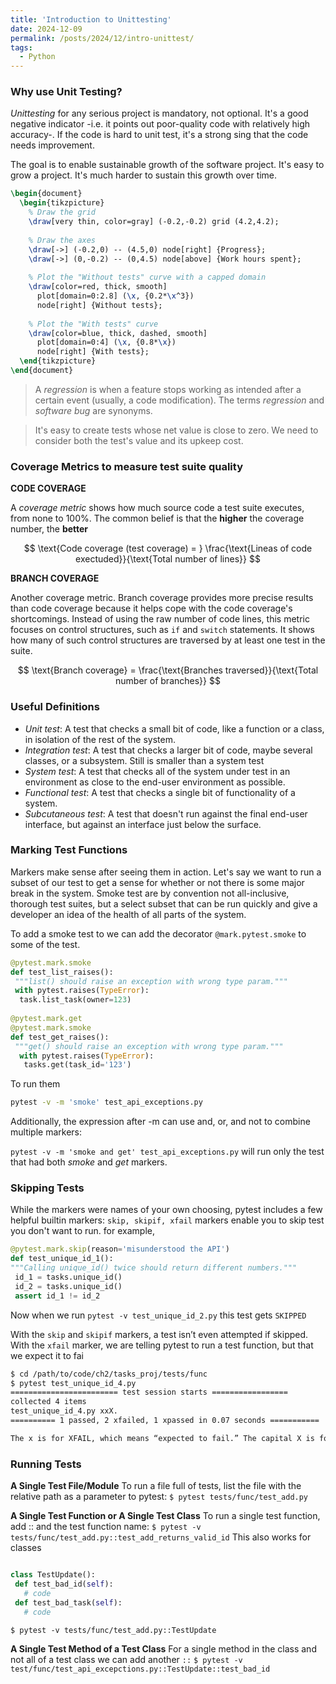 ```yaml
---
title: 'Introduction to Unittesting'
date: 2024-12-09
permalink: /posts/2024/12/intro-unittest/
tags:
  - Python
---
```


### Why use Unit Testing?
*Unittesting* for any serious project is mandatory, not optional. It's a good negative indicator -i.e. it points out poor-quality code with relatively high accuracy-. If the code is hard to unit test, it's a strong sing that the code needs improvement. 

The goal is to enable sustainable growth of the software project. It's easy to grow a project. It's much harder to sustain this growth over time. 

```tikz
\begin{document}
  \begin{tikzpicture}
    % Draw the grid
    \draw[very thin, color=gray] (-0.2,-0.2) grid (4.2,4.2);
    
    % Draw the axes
    \draw[->] (-0.2,0) -- (4.5,0) node[right] {Progress};
    \draw[->] (0,-0.2) -- (0,4.5) node[above] {Work hours spent};
    
    % Plot the "Without tests" curve with a capped domain
    \draw[color=red, thick, smooth] 
      plot[domain=0:2.8] (\x, {0.2*\x^3}) 
      node[right] {Without tests};
      
    % Plot the "With tests" curve
    \draw[color=blue, thick, dashed, smooth] 
      plot[domain=0:4] (\x, {0.8*\x}) 
      node[right] {With tests};
  \end{tikzpicture}
\end{document}
```

> A *regression* is when a feature stops working as intended after a certain event (usually, a code modification). The terms *regression* and *software bug* are synonyms. 

> It's easy to create tests whose net value is close to zero. We need to consider both the test's value and its upkeep cost.  


### Coverage Metrics to measure test suite quality

**CODE COVERAGE**

A *coverage metric* shows how much source code a test suite executes, from none to 100%. The common belief is that the **higher** the coverage number, the **better** 

$$
\text{Code coverage (test coverage) = } \frac{\text{Lineas of code exectuded}}{\text{Total number of lines}}
$$

**BRANCH  COVERAGE** 

Another coverage metric. Branch coverage provides more precise results than code coverage because it helps cope with the code coverage's shortcomings. Instead of using the raw number of code lines, this metric focuses on control structures, such as `if` and `switch` statements. It shows how many of such control structures are traversed by at least one test in the suite. 

$$
\text{Branch coverage} = \frac{\text{Branches traversed}}{\text{Total number of branches}}
$$

### Useful Definitions
- *Unit test*: A test that checks a small bit of code, like a function or a class, in isolation of the rest of the system. 
- *Integration test*: A test that checks a larger bit of code, maybe several classes, or a subsystem. Still is smaller than a system test
- *System test*: A test that checks all of the system under test in an environment as close to the end-user environment as possible. 
- *Functional test*: A test that checks a single bit of functionality of a system. 
- *Subcutaneous test*:  A test that doesn't run against the final end-user interface, but against an interface just below the surface. 

### Marking Test Functions
Markers make sense after seeing them in action. Let's say we want to run a subset of our test to get a sense for whether or not there is some major break in the system. Smoke test are by convention not all-inclusive, thorough test suites, but a select subset that can be run quickly and give a developer an idea of the health of all parts of the system. 

To add a smoke test to we can add the decorator `@mark.pytest.smoke` to some of the test. 

```python 
@pytest.mark.smoke
def test_list_raises(): 
 """list() should raise an exception with wrong type param."""
 with pytest.raises(TypeError):
  task.list_task(owner=123)
  
@pytest.mark.get 
@pytest.mark.smoke 
def test_get_raises(): 
 """get() should raise an exception with wrong type param.""" 
  with pytest.raises(TypeError):
   tasks.get(task_id='123')
```

To run them 

```bash
pytest -v -m 'smoke' test_api_exceptions.py
```

Additionally, the expression after -m can use and, or, and not to combine multiple markers:

`pytest -v -m 'smoke and get' test_api_exceptions.py` will run only the test that had both *smoke* and *get* markers. 

### Skipping Tests

While the markers were names of your own choosing, pytest includes a few helpful builtin markers: `skip, skipif, xfail` markers enable you to skip test you don't want to run.  for example, 

```python 
@pytest.mark.skip(reason='misunderstood the API') 
def test_unique_id_1(): 
"""Calling unique_id() twice should return different numbers.""" 
 id_1 = tasks.unique_id() 
 id_2 = tasks.unique_id() 
 assert id_1 != id_2
```

Now when we run `pytest -v test_unique_id_2.py` this test gets `SKIPPED` 

With the `skip` and `skipif` markers, a test isn’t even attempted if skipped. With the `xfail` marker, we are telling pytest to run a test function, but that we expect it to fai
```bash
$ cd /path/to/code/ch2/tasks_proj/tests/func 
$ pytest test_unique_id_4.py 
======================== test session starts ================= 
collected 4 items 
test_unique_id_4.py xxX. 
========== 1 passed, 2 xfailed, 1 xpassed in 0.07 seconds =========== 

The x is for XFAIL, which means “expected to fail.” The capital X is for XPASS or “expected to fail but passed.”
``` 

### Running Tests

**A Single Test File/Module** 
To run a file full of tests, list the file with the relative path as a parameter to pytest:
`$ pytest tests/func/test_add.py`

**A Single Test Function or A Single Test Class** 
To run a single test function, add :: and the test function name:
`$ pytest -v tests/func/test_add.py::test_add_returns_valid_id`
 This also works for classes
```python

class TestUpdate():
 def test_bad_id(self):
   # code
 def test_bad_task(self):
   # code
```

`$ pytest -v tests/func/test_add.py::TestUpdate`

**A Single Test Method of a Test Class**
For a single method in the class and not all of a test class we can add another `::` 
`$ pytest -v test/func/test_api_excepctions.py::TestUpdate::test_bad_id`


